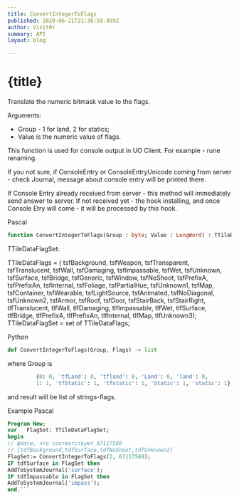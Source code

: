 ```yaml
---
title: ConvertIntegerToFlags
published: 2020-06-21T21:36:59.459Z
author: Vizit0r
summary: API
layout: blog

---
```


# {title}

Translate the numeric bitmask value to the flags. 

Arguments:
 - Group - 1 for land, 2 for statics;
 - Value is the numeric value of flags.

This function is used for console output in UO Client. For example - rune renaming.

If you not sure, if ConsoleEntry or ConsoleEntryUnicode coming from server - check Journal, message about console entry will be printed there.

If Console Entry already received from server - this method will immediately send answer to server. If not received yet - the hook installing, and once Console Etry will come - it will be processed by this hook.

Pascal

```pascal
function ConvertIntegerToFlags(Group : byte; Value : LongWord) : TTileDataFlagSet
```

TTileDataFlagSet:

TTileDataFlags = (
tsfBackground,
tsfWeapon,
tsfTransparent,
tsfTranslucent,
tsfWall,
tsfDamaging,
tsfImpassable,
tsfWet,
tsfUnknown,
tsfSurface,
tsfBridge,
tsfGeneric,
tsfWindow,
tsfNoShoot,
tsfPrefixA,
tsfPrefixAn,
tsfInternal,
tsfFoliage,
tsfPartialHue,
tsfUnknown1,
tsfMap,
tsfContainer,
tsfWearable,
tsfLightSource,
tsfAnimated,
tsfNoDiagonal,
tsfUnknown2,
tsfArmor,
tsfRoof,
tsfDoor,
tsfStairBack,
tsfStairRight,
tlfTranslucent,
tlfWall,
tlfDamaging,
tlfImpassable,
tlfWet,
tlfSurface,
tlfBridge,
tlfPrefixA,
tlfPrefixAn,
tlfInternal,
tlfMap,
tlfUnknown3);
TTileDataFlagSet = set of TTileDataFlags;



Python
```python
def ConvertIntegerToFlags(Group, Flags) -> list
```
where Group is
```python
         {0: 0, 'tfLand': 0, 'tfland': 0, 'Land': 0, 'land': 0,
         1: 1, 'tfStatic': 1, 'tfstatic': 1, 'Static': 1, 'static': 1}
```
and result will be list of strings-flags.






Example Pascal

```pascal
Program New;
var   FlagSet: TTileDataFlagSet;
begin
// флаги, что соответствуют 67117569
// [tdfBackground,tdfSurface,tdfNoShoot,tdfUnknown2]
FlagSet:= ConvertIntegerToFlags(2, 67117569);
IF tdfSurface in FlagSet then
AddToSystemJournal('surface'); 
IF tdfImpassable in FlagSet then
AddToSystemJournal('impass'); 
end.```


